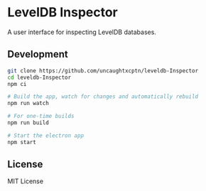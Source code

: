 # LevelDB Inspector

A user interface for inspecting LevelDB databases.

## Development

```bash
git clone https://github.com/uncaughtxcptn/leveldb-Inspector
cd leveldb-Inspector
npm ci

# Build the app, watch for changes and automatically rebuild
npm run watch

# For one-time builds
npm run build

# Start the electron app
npm start
```

## License

MIT License
